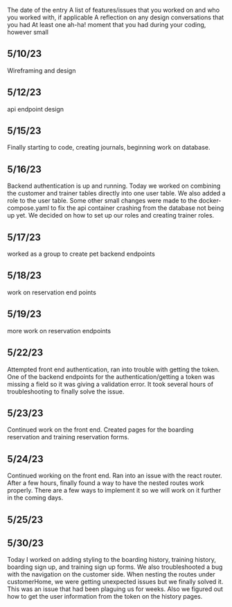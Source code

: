The date of the entry
A list of features/issues that you worked on and who you worked with, if applicable
A reflection on any design conversations that you had
At least one ah-ha! moment that you had during your coding, however small

## 5/10/23

Wireframing and design

## 5/12/23

api endpoint design

## 5/15/23

Finally starting to code, creating journals, beginning work on database.

## 5/16/23

Backend authentication is up and running. Today we worked on combining the customer and trainer tables directly into one user table. We also added a role to the user table. Some other small changes were made to the docker-compose.yaml to fix the api container crashing from the database not being up yet.
We decided on how to set up our roles and creating trainer roles.

## 5/17/23

worked as a group to create pet backend endpoints

## 5/18/23

work on reservation end points

## 5/19/23

more work on reservation endpoints

## 5/22/23

Attempted front end authentication, ran into trouble with getting the token. One of the backend endpoints for the authentication/getting a token was missing a field so it was giving a validation error. It took several hours of troubleshooting to finally solve the issue.

## 5/23/23

Continued work on the front end. Created pages for the boarding reservation and training reservation forms.

## 5/24/23

Continued working on the front end. Ran into an issue with the react router. After a few hours, finally found a way to have the nested routes work properly. There are a few ways to implement it so we will work on it further in the coming days.

## 5/25/23

## 5/30/23

Today I worked on adding styling to the boarding history, training history, boarding sign up, and training sign up forms. We also troubleshooted a bug with the navigation on the customer side. When nesting the routes under customerHome, we were getting unexpected issues but we finally solved it. This was an issue that had been plaguing us for weeks. Also we figured out how to get the user information from the token on the history pages.

